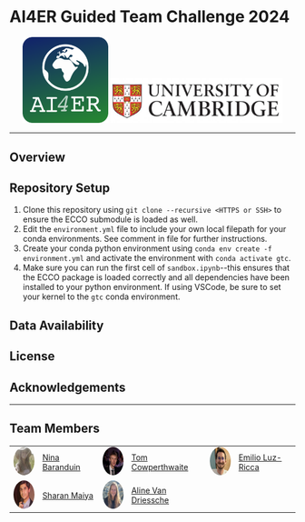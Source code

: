 # AI4ER Guided Team Challenge 2024

<p align="middle">
  <img src="assets/ai4er_logo.png" width="30%" />
  <img src="assets/cambridge_logo.png" width="60%" /> 
</p>

-----

## Overview

## Repository Setup

1. Clone this repository using `git clone --recursive <HTTPS or SSH>` to ensure the ECCO submodule is loaded as well.
2. Edit the `environment.yml` file to include your own local filepath for your conda environments. See comment in file for further instructions.
3. Create your conda python environment using `conda env create -f environment.yml` and activate the environment with `conda activate gtc`.
4. Make sure you can run the first cell of `sandbox.ipynb`--this ensures that the ECCO package is loaded correctly and all dependencies have been installed to your python environment. If using VSCode, be sure to set your kernel to the `gtc` conda environment.

## Data Availability

## License

## Acknowledgements

-----

## Team Members

<table>
  <tr>
    <td><img src="assets/ninab.png" alt="Nina Baranduin" style="border-radius: 50%; width: 50px; height: 50px;"></td>
    <td><a href="mailto:ngb34@cam.ac.uk">Nina Baranduin</a></td>
    <td><img src="assets/tomc.png" alt="Tom Cowperthwaite" style="border-radius: 50%; width: 50px; height: 50px;"></td>
    <td><a href="mailto:tc656@cam.ac.uk">Tom Cowperthwaite</a></td>
    <td><img src="assets/emiliolr.png" alt="Emilio Luz-Ricca" style="border-radius: 50%; width: 50px; height: 50px;"></td>
    <td><a href="mailto:el590@cam.ac.uk">Emilio Luz-Ricca</a></td>
  </tr>
  <tr>
    <td><img src="assets/sharanm.png" alt="Sharan Maiya" style="border-radius: 50%; width: 50px; height: 50px;"></td>
    <td><a href="mailto:sm2783@cam.ac.uk">Sharan Maiya</a></td>
     <td><img src="assets/alinevd.png" alt="Aline Van Driessche" style="border-radius: 50%; width: 50px; height: 50px;"></td>
    <td><a href="mailto:av656@cam.ac.uk">Aline Van Driessche</a></td>
  </tr>

</table>
